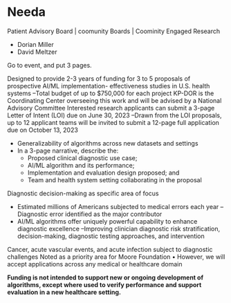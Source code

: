 # Needa


Patient Advisory Board | coomunity Boards | Coominity Engaged Research

+ Dorian Miller
+ David Meltzer


Go to event, and put 3 pages.

Designed to provide 2-3 years of funding for 3 to 5 proposals of prospective AI/ML implementation-
effectiveness studies in U.S. health systems
–Total budget of up to $750,000 for each project
KP-DOR is the Coordinating Center overseeing this work and will be advised by a National Advisory 
Committee
Interested research applicants can submit a 3-page Letter of Intent (LOI) due on June 30, 2023
–Drawn from the LOI proposals, up to 12 applicant teams will be invited to submit a 12-page full 
application due on October 13, 2023


+ Generalizability of algorithms across new datasets and settings
+ In a 3-page narrative, describe the:
    + Proposed clinical diagnostic use case;
    + AI/ML algorithm and its performance;
    + Implementation and evaluation design proposed; and 
    + Team and health system setting collaborating in the proposal

Diagnostic decision-making as specific area of focus
+ Estimated millions of Americans subjected to medical errors each year
    –Diagnostic error identified as the major contributor
+ AI/ML algorithms offer uniquely powerful capability to enhance diagnostic excellence
    –Improving clinician diagnostic risk stratification, decision-making, diagnostic testing approaches, 
and intervention

Cancer, acute vascular events, and acute infection subject to diagnostic challenges
Noted as a priority area for Moore Foundation
• However, we will accept applications across any medical or healthcare domain

**Funding is not intended to support new or ongoing development of algorithms, except where used to 
verify performance and support evaluation in a new healthcare setting.** 







